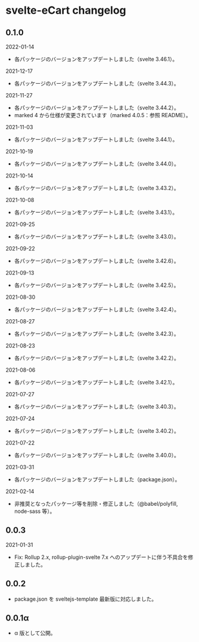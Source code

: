 # svelte-eCart changelog

## 0.1.0

2022-01-14  
- 各パッケージのバージョンをアップデートしました（svelte 3.46.1）。

2021-12-17  
- 各パッケージのバージョンをアップデートしました（svelte 3.44.3）。

2021-11-27  
- 各パッケージのバージョンをアップデートしました（svelte 3.44.2）。
- marked 4 から仕様が変更されています（marked 4.0.5：参照 README）。

2021-11-03  
- 各パッケージのバージョンをアップデートしました（svelte 3.44.1）。

2021-10-19  
- 各パッケージのバージョンをアップデートしました（svelte 3.44.0）。

2021-10-14  
- 各パッケージのバージョンをアップデートしました（svelte 3.43.2）。

2021-10-08  
- 各パッケージのバージョンをアップデートしました（svelte 3.43.1）。

2021-09-25  
- 各パッケージのバージョンをアップデートしました（svelte 3.43.0）。

2021-09-22  
- 各パッケージのバージョンをアップデートしました（svelte 3.42.6）。

2021-09-13  
- 各パッケージのバージョンをアップデートしました（svelte 3.42.5）。

2021-08-30  
- 各パッケージのバージョンをアップデートしました（svelte 3.42.4）。

2021-08-27  
- 各パッケージのバージョンをアップデートしました（svelte 3.42.3）。

2021-08-23  
- 各パッケージのバージョンをアップデートしました（svelte 3.42.2）。

2021-08-06  
- 各パッケージのバージョンをアップデートしました（svelte 3.42.1）。

2021-07-27  
- 各パッケージのバージョンをアップデートしました（svelte 3.40.3）。

2021-07-24  
- 各パッケージのバージョンをアップデートしました（svelte 3.40.2）。

2021-07-22  
- 各パッケージのバージョンをアップデートしました（svelte 3.40.0）。

2021-03-31  
- 各パッケージのバージョンをアップデートしました（package.json）。

2021-02-14  
- 非推奨となったパッケージ等を削除・修正しました（@babel/polyfill, node-sass 等）。

## 0.0.3
2021-01-31  
- Fix: Rollup 2.x, rollup-plugin-svelte 7.x へのアップデートに伴う不具合を修正しました。

## 0.0.2

- package.json を sveltejs-template 最新版に対応しました。

## 0.0.1α

- α 版として公開。
